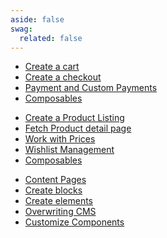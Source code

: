 ```yaml
---
aside: false
swag:
  related: false
---
```


<script setup>
import SwagLinkLine from "../components/SwagLinkLine.vue";
</script>

<SwagLanding image="/landing/apps.png">
    <template #title>Shopware Frontends</template>
    <template #description>
        Shopware Composable Frontends is Shopware's toolkit for creating <b>platform agnostic</b> custom storefronts. The <a href="https://frontends-demo.vercel.app/" target="_blank" rel="noopener noreferrer">demo store</a> implementation is based on <b>Vue.js</b> and <b>Nuxt3</b>.
    </template>
    <template #ctas>
        <PageRef page="/frontends/getting-started/templates.html" title="Start building your first Shopware Frontends project" sub="Take a look at the types of templates we have and how you can set them up in just a few minutes. Choose between blank, demo store, vue, react or astro templates." />
    </template>
    <template #exposed>
        <SwagLinkLine file="src/storefront/index.md" tags="?tags=shopware&tags=composable-frontends" />
        <SwagLandingCardList>
            <template #title>Starter guides</template>
            <template #description>
                The number of topics that are available for exploration can be overwhelming. To help you navigate this complexity, we have curated tutorials that are designed to familiarize you with some of our core concepts.
            </template>
            <template #cards>
                <PageRef page="/frontends/framework/internal-structure.html">
                    <template #title>Internal Structure (Packages)</template>
                    <template #sub>Learn how to use the abstract packages you need for your Project.</template>
                </PageRef>
                <PageRef page="/frontends/getting-started/page-elements/examples/">
                    <template #title>Cookbook recipes</template>
                    <template #sub>Kickstart your frontends project with provided example codes.</template>
                </PageRef>
                <PageRef page="https://stackblitz.com/github/shopware/frontends/tree/main/templates/vue-demo-store">
                    <template #title>Vue Demo Store on StackBlitz</template>
                    <template #sub>The demo store template is a reference implementation of an online store UI.</template>
                </PageRef>
            </template>
        </SwagLandingCardList>
    </template>
</SwagLanding>

<SwagLandingCardList>
    <template #title>Highlights</template>
        <template #description>
                Shopware frontends stand as the user-facing interface that customers see and interact with. Frontends play a crucial role in presenting products, content, and overall shopping experience to website visitors. Here, we outline the core functions specific to frontend development in Shopware:
        </template>
        <div class="grid gap-8">
            <div class="grid md:grid-cols-3 gap-8">
                <SwagCardSummary icon="shopping-cart">
                    <template #title>Checkout</template>
                    <ul>
                        <li><a href="https://frontends.shopware.com/getting-started/e-commerce/cart.html">Create a cart</a></li>
                        <li><a href="https://frontends.shopware.com/getting-started/e-commerce/checkout.html">Create a checkout</a></li>
                        <li><a href="https://frontends.shopware.com/getting-started/e-commerce/payments.html">Payment and Custom Payments</a></li>
                        <li><a href="https://frontends.shopware.com/packages/composables/#cart--checkout">Composables</a></li>
                    </ul>
                </SwagCardSummary>
                <SwagCardSummary icon="storefront">
                    <template #title>Products</template>
                    <ul>
                        <li><a href="https://frontends.shopware.com/getting-started/e-commerce/product-listing.html">Create a Product Listing</a></li>
                        <li><a href="https://frontends.shopware.com/getting-started/e-commerce/product-detail-page.html">Fetch Product detail page</a></li>
                        <li><a href="https://frontends.shopware.com/getting-started/e-commerce/prices.html">Work with Prices</a></li>
                        <li><a href="https://frontends.shopware.com/getting-started/features/wishlist.html">Wishlist Management</a></li>
                        <li><a href="https://frontends.shopware.com/packages/composables/#product">Composables</a></li>
                    </ul>
                </SwagCardSummary>
                <SwagCardSummary icon="layout">
                    <template #title>CMS</template>
                    <ul>
                        <li><a href="https://frontends.shopware.com/getting-started/cms/content-pages.html">Content Pages</a></li>
                        <li><a href="https://frontends.shopware.com/getting-started/cms/create-blocks.html">Create blocks</a></li>
                        <li><a href="https://frontends.shopware.com/getting-started/cms/create-elements.html">Create elements</a></li>
                        <li><a href="https://frontends.shopware.com/getting-started/cms/overwriting-cms.html">Overwriting CMS</a></li>
                        <li><a href="https://frontends.shopware.com/getting-started/cms/customize-components.html">Customize Components</a></li>
                    </ul>
                </SwagCardSummary>
            </div>
        </div>
</SwagLandingCardList>
